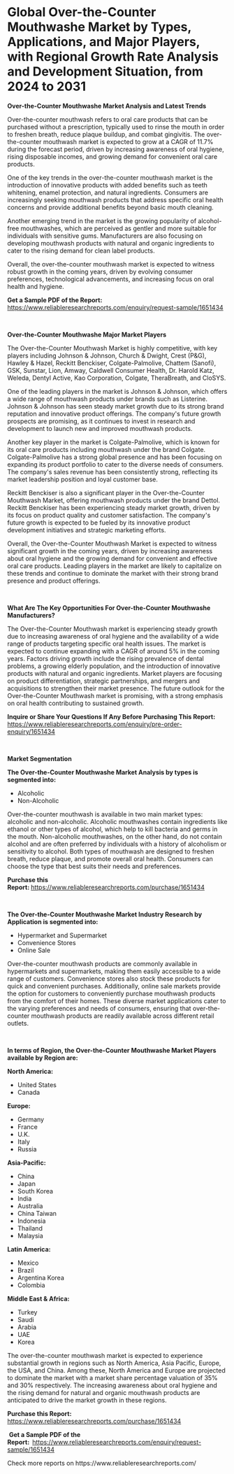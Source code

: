 <p><h1>Global Over-the-Counter Mouthwashe Market by Types, Applications, and Major Players, with Regional Growth Rate Analysis and Development Situation, from 2024 to 2031</h1></p><p><strong>Over-the-Counter Mouthwashe Market Analysis and Latest Trends</strong></p>
<p><p>Over-the-counter mouthwash refers to oral care products that can be purchased without a prescription, typically used to rinse the mouth in order to freshen breath, reduce plaque buildup, and combat gingivitis. The over-the-counter mouthwash market is expected to grow at a CAGR of 11.7% during the forecast period, driven by increasing awareness of oral hygiene, rising disposable incomes, and growing demand for convenient oral care products.</p><p>One of the key trends in the over-the-counter mouthwash market is the introduction of innovative products with added benefits such as teeth whitening, enamel protection, and natural ingredients. Consumers are increasingly seeking mouthwash products that address specific oral health concerns and provide additional benefits beyond basic mouth cleaning.</p><p>Another emerging trend in the market is the growing popularity of alcohol-free mouthwashes, which are perceived as gentler and more suitable for individuals with sensitive gums. Manufacturers are also focusing on developing mouthwash products with natural and organic ingredients to cater to the rising demand for clean label products.</p><p>Overall, the over-the-counter mouthwash market is expected to witness robust growth in the coming years, driven by evolving consumer preferences, technological advancements, and increasing focus on oral health and hygiene.</p></p>
<p><strong>Get a Sample PDF of the Report:&nbsp;</strong> <a href="https://www.reliableresearchreports.com/enquiry/request-sample/1651434">https://www.reliableresearchreports.com/enquiry/request-sample/1651434</a></p>
<p>&nbsp;</p>
<p><strong>Over-the-Counter Mouthwashe Major Market Players</strong></p>
<p><p>The Over-the-Counter Mouthwash Market is highly competitive, with key players including Johnson & Johnson, Church & Dwight, Crest (P&G), Hawley & Hazel, Reckitt Benckiser, Colgate-Palmolive, Chattem (Sanofi), GSK, Sunstar, Lion, Amway, Caldwell Consumer Health, Dr. Harold Katz, Weleda, Dentyl Active, Kao Corporation, Colgate, TheraBreath, and CloSYS.</p><p>One of the leading players in the market is Johnson & Johnson, which offers a wide range of mouthwash products under brands such as Listerine. Johnson & Johnson has seen steady market growth due to its strong brand reputation and innovative product offerings. The company's future growth prospects are promising, as it continues to invest in research and development to launch new and improved mouthwash products.</p><p>Another key player in the market is Colgate-Palmolive, which is known for its oral care products including mouthwash under the brand Colgate. Colgate-Palmolive has a strong global presence and has been focusing on expanding its product portfolio to cater to the diverse needs of consumers. The company's sales revenue has been consistently strong, reflecting its market leadership position and loyal customer base.</p><p>Reckitt Benckiser is also a significant player in the Over-the-Counter Mouthwash Market, offering mouthwash products under the brand Dettol. Reckitt Benckiser has been experiencing steady market growth, driven by its focus on product quality and customer satisfaction. The company's future growth is expected to be fueled by its innovative product development initiatives and strategic marketing efforts.</p><p>Overall, the Over-the-Counter Mouthwash Market is expected to witness significant growth in the coming years, driven by increasing awareness about oral hygiene and the growing demand for convenient and effective oral care products. Leading players in the market are likely to capitalize on these trends and continue to dominate the market with their strong brand presence and product offerings.</p></p>
<p>&nbsp;</p>
<p><strong>What Are The Key Opportunities For Over-the-Counter Mouthwashe Manufacturers?</strong></p>
<p><p>The Over-the-Counter Mouthwash market is experiencing steady growth due to increasing awareness of oral hygiene and the availability of a wide range of products targeting specific oral health issues. The market is expected to continue expanding with a CAGR of around 5% in the coming years. Factors driving growth include the rising prevalence of dental problems, a growing elderly population, and the introduction of innovative products with natural and organic ingredients. Market players are focusing on product differentiation, strategic partnerships, and mergers and acquisitions to strengthen their market presence. The future outlook for the Over-the-Counter Mouthwash market is promising, with a strong emphasis on oral health contributing to sustained growth.</p></p>
<p><strong>Inquire or Share Your Questions If Any Before Purchasing This Report:</strong> <a href="https://www.reliableresearchreports.com/enquiry/pre-order-enquiry/1651434">https://www.reliableresearchreports.com/enquiry/pre-order-enquiry/1651434</a></p>
<p>&nbsp;</p>
<p><strong>Market Segmentation</strong></p>
<p><strong>The Over-the-Counter Mouthwashe Market Analysis by types is segmented into:</strong></p>
<p><ul><li>Alcoholic</li><li>Non-Alcoholic</li></ul></p>
<p><p>Over-the-counter mouthwash is available in two main market types: alcoholic and non-alcoholic. Alcoholic mouthwashes contain ingredients like ethanol or other types of alcohol, which help to kill bacteria and germs in the mouth. Non-alcoholic mouthwashes, on the other hand, do not contain alcohol and are often preferred by individuals with a history of alcoholism or sensitivity to alcohol. Both types of mouthwash are designed to freshen breath, reduce plaque, and promote overall oral health. Consumers can choose the type that best suits their needs and preferences.</p></p>
<p><strong>Purchase this Report:&nbsp;</strong><a href="https://www.reliableresearchreports.com/purchase/1651434">https://www.reliableresearchreports.com/purchase/1651434</a></p>
<p>&nbsp;</p>
<p><strong>The Over-the-Counter Mouthwashe Market Industry Research by Application is segmented into:</strong></p>
<p><ul><li>Hypermarket and Supermarket</li><li>Convenience Stores</li><li>Online Sale</li></ul></p>
<p><p>Over-the-counter mouthwash products are commonly available in hypermarkets and supermarkets, making them easily accessible to a wide range of customers. Convenience stores also stock these products for quick and convenient purchases. Additionally, online sale markets provide the option for customers to conveniently purchase mouthwash products from the comfort of their homes. These diverse market applications cater to the varying preferences and needs of consumers, ensuring that over-the-counter mouthwash products are readily available across different retail outlets.</p></p>
<p>&nbsp;</p>
<p><strong>In terms of Region, the Over-the-Counter Mouthwashe Market Players available by Region are:</strong></p>
<p>
    <p> <strong> North America: </strong>
        <ul>
            <li>United States</li>
            <li>Canada</li>
        </ul>
        </p> 
    <p> <strong> Europe: </strong>
        <ul>
            <li>Germany</li>
            <li>France</li>
            <li>U.K.</li>
            <li>Italy</li>
            <li>Russia</li>
        </ul>
        </p> 
    <p> <strong> Asia-Pacific: </strong>
        <ul>
            <li>China</li>
            <li>Japan</li>
            <li>South Korea</li>
            <li>India</li>
            <li>Australia</li>
            <li>China Taiwan</li>
            <li>Indonesia</li>
            <li>Thailand</li>
            <li>Malaysia</li>
        </ul>
        </p> 
    <p> <strong> Latin America: </strong>
        <ul>
            <li>Mexico</li>
            <li>Brazil</li>
            <li>Argentina Korea</li>
            <li>Colombia</li>
        </ul>
        </p> 
    <p> <strong> Middle East & Africa: </strong>
        <ul>
            <li>Turkey</li>
            <li>Saudi</li>
            <li>Arabia</li>
            <li>UAE</li>
            <li>Korea</li>
        </ul>
    </p>
    </p>
<p><p>The over-the-counter mouthwash market is expected to experience substantial growth in regions such as North America, Asia Pacific, Europe, the USA, and China. Among these, North America and Europe are projected to dominate the market with a market share percentage valuation of 35% and 30% respectively. The increasing awareness about oral hygiene and the rising demand for natural and organic mouthwash products are anticipated to drive the market growth in these regions.</p></p>
<p><strong>Purchase this Report: </strong><a href="https://www.reliableresearchreports.com/purchase/1651434">https://www.reliableresearchreports.com/purchase/1651434</a></p>
<p>&nbsp;<strong>Get a Sample PDF of the Report:&nbsp;&nbsp;</strong><a href="https://www.reliableresearchreports.com/enquiry/request-sample/1651434">https://www.reliableresearchreports.com/enquiry/request-sample/1651434</a></p>
<p><strong></strong></p>
<p>Check more reports on https://www.reliableresearchreports.com/</p>